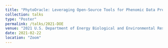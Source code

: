 ```yaml
---
title: "PhytoOracle: Leveraging Open-Source Tools for Phenomic Data Processing at Scale"
collection: talks
type: "Poster"
permalink: /talks/2021-DOE
venue: "2021 U.S. Department of Energy Biological and Environmental Research (BER) Biological Systems Science Division Principal Investigator (PI) Annual Meeting"
date: 2021-02-22
location: "Zoom"
---
```

